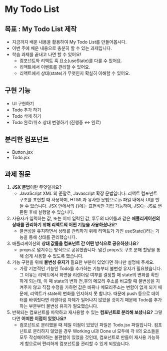 # My Todo List

## 목표 : My Todo List 제작
- 지금까지 배운 내용을 활용하여 My Todo List를 만들어봅시다.
- 이번 주에 배운 내용으로 충분히 할 수 있는 과제입니다.
- 학습 과제를 끝내고 나면 할 수 있어요!
    - 컴포넌트와 리액트 훅 요소(useState)를 다룰 수 있어요.
    - 리액트에서 이벤트를 관리할 수 있어요.
    - 리액트에서 상태(state)가 무엇인지 확실히 이해할 수 있어요.

## 구현 기능
- UI 구현하기
- Todo 추가 하기
- Todo 삭제 하기
- Todo 완료/취소 상태 변경하기 (진행중 ↔ 완료)

## 분리한 컴포넌트
- Button.jsx
- Todo.jsx

## 과제 질문

1. **JSX 문법**이란 무엇일까요?
    -  JavaScript XML 의 준말로, Javascript 확장 문법입니다. 리액트 컴포넌트 구조를 표현할 때 사용하며, HTML과 유사한 문법으로 js 파일 내에서 UI를 만들 수 있습니다. JSX 안에서의 {}에는 표현식만 기입 가능하며, JSX는 JS로 변환된 후에 실행할 수 있습니다.
2. 사용자가 입력하는 값, 또는 이미 입력된 값, 투두의 타이틀과 같은 **애플리케이션의 상태를 관리하기 위해 리액트의 어떤 기능을 사용하셨나요**?
    - 불변성을 유지하면서 상태를 관리하기 위해 리액트가 가진 useState()라는 기능을 통해 상태를 관리했습니다. 
3. 애플리케이션의 **상태 값들을 컴포넌트 간 어떤 방식으로 공유하셨나요**?
    - props로 넘겨주는 방식으로 공유했습니다. 넘긴 props도 구조 분해 할당을 통해 쉽게 사용할 수 있도록 했습니다.
4. 기능 구현을 위해 **불변성 유지가** 필요한 부분이 있었다면 하나만 설명해 주세요.
    - 가장 기본적인 기능인 Todo를 추가하는 기능부터 불변성 유지가 필요했습니다. 그 이유는 리액트에서 화면을 리렌더링 여부를 결정할 때 state의 변화를 확인하게 되는데, 이 때 state의 변화 전,후의 메모리 주소를 비교할 때 불변성을 지켜주지 않고 직접 수정을 가하면 값은 바뀌나 메모리주소는 변함이 없게 되기 때문에, 리액트가 state의 변화를 인지하지 못 합니다. 때문에 push 등으로 데이터를 바꿔줬다면 리렌더링 자체가 일어나지 않았을 것이기 때문에 Todo를 추가하는 부분부터 불변성 유지가 필요했습니다.
5. 반복되는 컴포넌트를 파악하고 재사용할 수 있는 **컴포넌트로 분리해 보셨나요?** 그렇다면 **어떠한 이점이 있었나요?**
   - 컴포넌트로 분리했을 때 제일 이점이 있었던 파일은 Todo.jsx 파일입니다. 컴포넌트로 분리하지 않았을 경우 Working ul과 Done ul 모두에 각 li의 요소들을 모두 작성해야하는 불편함이 있었을 것인데, 컴포넌트로 만들어 재사용 가능하게 함으로써 편리하게 컴포넌트를 관리할 수 있게 되었습니다.